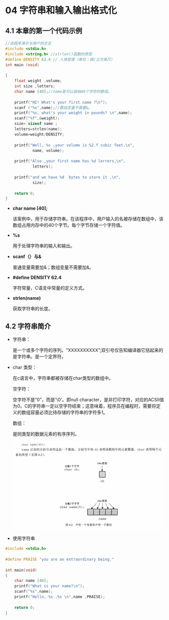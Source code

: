 # 04 字符串和输入输出格式化

## 4.1 本章的第一个代码示例

```c
//该程序演示与用户的交互
#include <stdio.h>
#include <string.h> //strlen()函数的原型
#define DENSITY 62.4 // 人体密度（单位：磅/立方英尺）
int main (void)

{
    float weight ,volume;
    int size ,letters;
    char name [40];//name是可以容纳40个字符的数组。

    printf("HI! What's your first name ?\n");
    scanf ("%s",name);//数组变量不需要&。
    printf("%s, what's your weight in pounds? \n",name);
    scanf("%f",&weight);
    size= sizeof name ;
    letters=strlen(name);
    volume=weight/DENSITY;

    printf("Well, %s ,your volume is %2.f cubic feet.\n",
            name, volume);

    printf("Also ,your first name has %d lerrers,\n",
            letters);

    printf("and we have %d  bytes to store it .\n",
            size);

    return 0;
}
```

* **char name [40];**

  该案例中，用于存储字符串。在该程序中，用户输入的名被存储在数组中，该数组占用内存中的40个字节。每个字节存储一个字符值。

* **%s**

  用于处理字符串的输入和输出。

* **scanf（）与&**

  普通变量需要加&；数组变量不需要加&。

* **#define DENSITY 62.4** 

  字符常量，C语言中常量的定义方式。

* **strlen(name)**

  获取字符串的长度。

## 4.2 字符串简介

* 字符串：

  是一个或多个字符的序列。“XXXXXXXXXX”;双引号仅告知编译器它括起来的是字符串。是一个定界符。

* char 类型：

  在c语言中，字符串都被存储在char类型的数组中。

  空字符：

  空字符不是“0”，而是'\0'。即null character，是非打印字符，对应的ACSII值为0。C的字符串一定以空字符结束；这意味着，程序员在编程时，需要将定义的数组容量必须比待存储的字符串的字符多1。

  数组：

  是同类型的数据元素的有序序列。

  ![1680091229204](1680091229204.png)



* 使用字符串

```c
#include <stdio.h>

#define PRAISE "you are an extraordinary being."

int main(void)
{
    char name [40];
    printf("What is your name?\n");
    scanf("%s",name);
    printf("Hello, %s .%s \n",name ,PRAISE);
    
    return 0;
}
```







